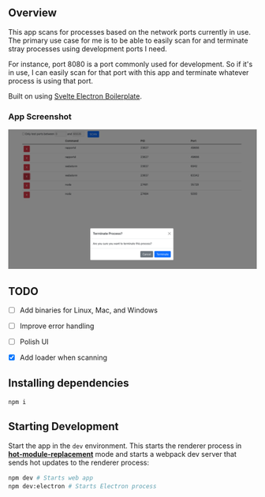## Overview

This app scans for processes based on the network ports currently in use. The primary use case for me is to be able to easily scan for and terminate stray processes using development ports I need.

For instance, port 8080 is a port commonly used for development. So if it's in use, I can easily scan for that port with this app and terminate whatever process is using that port.

Built on using [Svelte Electron Boilerplate](https://github.com/henryjw/port-scanner-app).

### App Screenshot

![App Screenshot](docs/images/process-terminate-prompt.png)

## TODO

- [ ] Add binaries for Linux, Mac, and Windows

- [ ] Improve error handling

- [ ] Polish UI

- [x] Add loader when scanning

## Installing dependencies

```sh
npm i
```

## Starting Development

Start the app in the `dev` environment. This starts the renderer process in [**hot-module-replacement**](https://webpack.js.org/guides/hmr-react/) mode and starts a webpack dev server that sends hot updates to the renderer process:

```sh
npm dev # Starts web app
npm dev:electron # Starts Electron process
```
